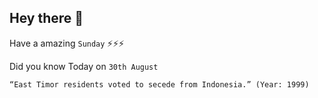 ## Hey there 👋
Have a amazing `Sunday` ⚡⚡⚡

Did you know Today on `30th August`
```
“East Timor residents voted to secede from Indonesia.” (Year: 1999)
```
